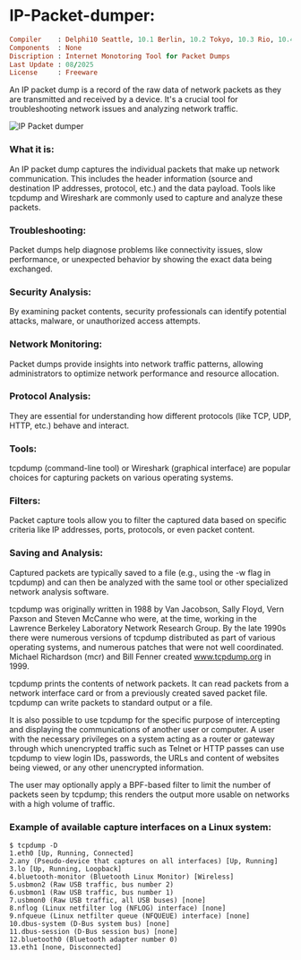 # IP-Packet-dumper:

```ruby
Compiler    : Delphi10 Seattle, 10.1 Berlin, 10.2 Tokyo, 10.3 Rio, 10.4 Sydney, 11 Alexandria, 12 Athens
Components  : None
Discription : Internet Monotoring Tool for Packet Dumps
Last Update : 08/2025
License     : Freeware
```

An IP packet dump is a record of the raw data of network packets as they are transmitted and received by a device. It's a crucial tool for troubleshooting network issues and analyzing network traffic. 


![IP Packet dumper](https://github.com/user-attachments/assets/fcc2928b-e2d4-417f-acbe-09b356a6e44b)


### What it is:
An IP packet dump captures the individual packets that make up network communication. This includes the header information (source and destination IP addresses, protocol, etc.) and the data payload. 
Tools like tcpdump and Wireshark are commonly used to capture and analyze these packets. 

### Troubleshooting:
Packet dumps help diagnose problems like connectivity issues, slow performance, or unexpected behavior by showing the exact data being exchanged. 

### Security Analysis:
By examining packet contents, security professionals can identify potential attacks, malware, or unauthorized access attempts. 

### Network Monitoring:
Packet dumps provide insights into network traffic patterns, allowing administrators to optimize network performance and resource allocation. 

### Protocol Analysis:
They are essential for understanding how different protocols (like TCP, UDP, HTTP, etc.) behave and interact. 

### Tools:
tcpdump (command-line tool) or Wireshark (graphical interface) are popular choices for capturing packets on various operating systems. 

### Filters:
Packet capture tools allow you to filter the captured data based on specific criteria like IP addresses, ports, protocols, or even packet content. 

### Saving and Analysis:
Captured packets are typically saved to a file (e.g., using the -w flag in tcpdump) and can then be analyzed with the same tool or other specialized network analysis software.

tcpdump was originally written in 1988 by Van Jacobson, Sally Floyd, Vern Paxson and Steven McCanne who were, at the time, working in the Lawrence Berkeley Laboratory Network Research Group. By the late 1990s there were numerous versions of tcpdump distributed as part of various operating systems, and numerous patches that were not well coordinated. Michael Richardson (mcr) and Bill Fenner created www.tcpdump.org in 1999.

tcpdump prints the contents of network packets. It can read packets from a network interface card or from a previously created saved packet file. tcpdump can write packets to standard output or a file.

It is also possible to use tcpdump for the specific purpose of intercepting and displaying the communications of another user or computer. A user with the necessary privileges on a system acting as a router or gateway through which unencrypted traffic such as Telnet or HTTP passes can use tcpdump to view login IDs, passwords, the URLs and content of websites being viewed, or any other unencrypted information.

The user may optionally apply a BPF-based filter to limit the number of packets seen by tcpdump; this renders the output more usable on networks with a high volume of traffic.

### Example of available capture interfaces on a Linux system:

```
$ tcpdump -D
1.eth0 [Up, Running, Connected]
2.any (Pseudo-device that captures on all interfaces) [Up, Running]
3.lo [Up, Running, Loopback]
4.bluetooth-monitor (Bluetooth Linux Monitor) [Wireless]
5.usbmon2 (Raw USB traffic, bus number 2)
6.usbmon1 (Raw USB traffic, bus number 1)
7.usbmon0 (Raw USB traffic, all USB buses) [none]
8.nflog (Linux netfilter log (NFLOG) interface) [none]
9.nfqueue (Linux netfilter queue (NFQUEUE) interface) [none]
10.dbus-system (D-Bus system bus) [none]
11.dbus-session (D-Bus session bus) [none]
12.bluetooth0 (Bluetooth adapter number 0)
13.eth1 [none, Disconnected]
```
